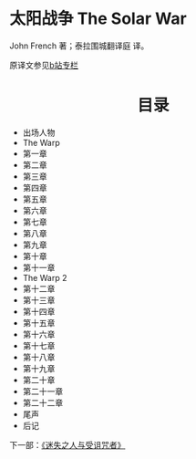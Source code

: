 # 太阳战争 The Solar War

John French 著；泰拉围城翻译庭 译。

原译文参见[b站专栏](https://www.bilibili.com/read/readlist/rl128437)

<div align="center">
<h1>目录</h1>
</div>

- 出场人物
- The Warp
- 第一章
- 第二章
- 第三章
- 第四章
- 第五章
- 第六章
- 第七章
- 第八章
- 第九章
- 第十章
- 第十一章
- The Warp 2
- 第十二章
- 第十三章
- 第十四章
- 第十五章
- 第十六章
- 第十七章
- 第十八章
- 第十九章
- 第二十章
- 第二十一章
- 第二十二章
- 尾声
- 后记

下一部：[《迷失之人与受诅咒者》](/../TheLostAndTheDamned/TheLostAndTheDamnedIndex.md)
